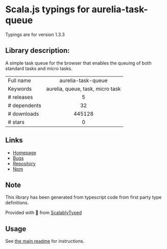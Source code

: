 
# Scala.js typings for aurelia-task-queue

Typings are for version 1.3.3

## Library description:
A simple task queue for the browser that enables the queuing of both standard tasks and micro tasks.

|                    |                 |
| ------------------ | :-------------: |
| Full name          | aurelia-task-queue |
| Keywords           | aurelia, queue, task, micro task |
| # releases         | 5 |
| # dependents       | 32 |
| # downloads        | 445128 |
| # stars            | 0 |

## Links
- [Homepage](http://aurelia.io)
- [Bugs](https://github.com/aurelia/task-queue/issues)
- [Repository](https://github.com/aurelia/task-queue)
- [Npm](https://www.npmjs.com/package/aurelia-task-queue)
    


## Note
This library has been generated from typescript code from first party type definitions.

Provided with :purple_heart: from [ScalablyTyped](https://github.com/oyvindberg/ScalablyTyped)

## Usage
See [the main readme](../../readme.md) for instructions.


